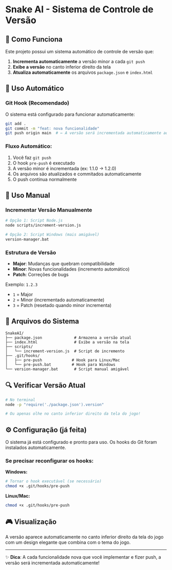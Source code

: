 # Snake AI - Sistema de Controle de Versão

## 🎯 Como Funciona

Este projeto possui um sistema automático de controle de versão que:

1. **Incrementa automaticamente** a versão minor a cada `git push`
2. **Exibe a versão** no canto inferior direito da tela
3. **Atualiza automaticamente** os arquivos `package.json` e `index.html`

## 🚀 Uso Automático

### Git Hook (Recomendado)
O sistema está configurado para funcionar automaticamente:

```bash
git add .
git commit -m "feat: nova funcionalidade"
git push origin main  # ← A versão será incrementada automaticamente aqui!
```

### Fluxo Automático:
1. Você faz `git push`
2. O hook `pre-push` é executado
3. A versão minor é incrementada (ex: 1.1.0 → 1.2.0)
4. Os arquivos são atualizados e commitados automaticamente
5. O push continua normalmente

## 🔧 Uso Manual

### Incrementar Versão Manualmente
```bash
# Opção 1: Script Node.js
node scripts/increment-version.js

# Opção 2: Script Windows (mais amigável)
version-manager.bat
```

### Estrutura de Versão
- **Major**: Mudanças que quebram compatibilidade
- **Minor**: Novas funcionalidades (incremento automático)
- **Patch**: Correções de bugs

Exemplo: `1.2.3`
- `1` = Major
- `2` = Minor (incrementado automaticamente)
- `3` = Patch (resetado quando minor incrementa)

## 📁 Arquivos do Sistema

```
SnakeAI/
├── package.json              # Armazena a versão atual
├── index.html                # Exibe a versão na tela
├── scripts/
│   └── increment-version.js  # Script de incremento
├── .git/hooks/
│   ├── pre-push             # Hook para Linux/Mac
│   └── pre-push.bat         # Hook para Windows
└── version-manager.bat       # Script manual amigável
```

## 🔍 Verificar Versão Atual

```bash
# No terminal
node -p "require('./package.json').version"

# Ou apenas olhe no canto inferior direito da tela do jogo!
```

## ⚙️ Configuração (já feita)

O sistema já está configurado e pronto para uso. Os hooks do Git foram instalados automaticamente.

### Se precisar reconfigurar os hooks:

**Windows:**
```bash
# Tornar o hook executável (se necessário)
chmod +x .git/hooks/pre-push
```

**Linux/Mac:**
```bash
chmod +x .git/hooks/pre-push
```

## 🎮 Visualização

A versão aparece automaticamente no canto inferior direito da tela do jogo com um design elegante que combina com o tema do jogo.

---

✨ **Dica**: A cada funcionalidade nova que você implementar e fizer push, a versão será incrementada automaticamente!
